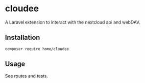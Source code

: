 # cloudee

A Laravel extension to interact with the nextcloud api and webDAV.

## Installation

```
composer require home/cloudee
```

## Usage

See routes and tests.
